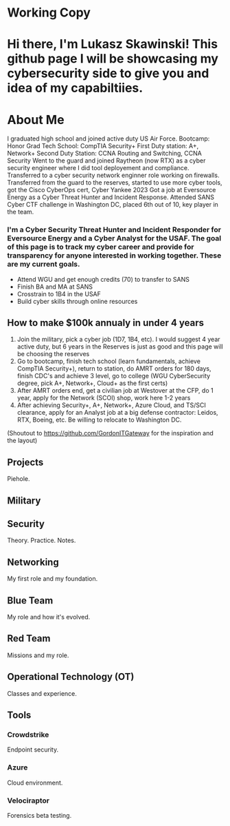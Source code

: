 # Working Copy

# Hi there, I'm Lukasz Skawinski! This github page I will be showcasing my cybersecurity side to give you and idea of my capabiltiies.

# About Me

I graduated high school and joined active duty US Air Force. 
Bootcamp: Honor Grad
Tech School: CompTIA Security+
First Duty station: A+, Network+
Second Duty Station: CCNA Routing and Switching, CCNA Security
Went to the guard and joined Raytheon (now RTX) as a cyber security engineer where I did tool deployement and compliance. 
Transferred to a cyber security network enginner role working on firewalls. 
Transferred from the guard to the reserves, started to use more cyber tools, got the Cisco CyberOps cert, Cyber Yankee 2023
Got a job at Eversource Energy as a Cyber Threat Hunter and Incident Response.
Attended SANS Cyber CTF challenge in Washington DC, placed 6th out of 10, key player in the team. 





### I'm a Cyber Security Threat Hunter and Incident Responder for Eversource Energy and a Cyber Analyst for the USAF. The goal of this page is to track my cyber career and provide for transparency for anyone interested in working together. These are my current goals.
- Attend WGU and get enough credits (70) to transfer to SANS
- Finish BA and MA at SANS
- Crosstrain to 1B4 in the USAF
- Build cyber skills through online resources

## How to make $100k annualy in under 4 years
1) Join the military, pick a cyber job (1D7, 1B4, etc). I would suggest 4 year active duty, but 6 years in the Reserves is just as good and this page will be choosing the reserves
2) Go to bootcamp, finish tech school (learn fundamentals, achieve CompTIA Security+), return to station, do AMRT orders for 180 days, finish CDC's and achieve 3 level, go to college (WGU CyberSecurity degree, pick A+, Network+, Cloud+ as the first certs)
3) After AMRT orders end, get a civilian job at Westover at the CFP, do 1 year, apply for the Network (SCOI) shop, work here 1-2 years
4) After achieving Security+, A+, Network+, Azure Cloud, and TS/SCI clearance, apply for an Analyst job at a big defense contractor: Leidos, RTX, Boeing, etc. Be willing to relocate to Washington DC.



(Shoutout to https://github.com/GordonITGateway for the inspiration and the layout)

## Projects
Piehole.

## Military

## Security
Theory. Practice. Notes. 

## Networking
My first role and my foundation. 

## Blue Team
My role and how it's evolved. 

## Red Team
Missions and my role. 

## Operational Technology (OT)
Classes and experience.

## Tools
### Crowdstrike
Endpoint security.
### Azure
Cloud environment.
### Velociraptor
Forensics beta testing.




